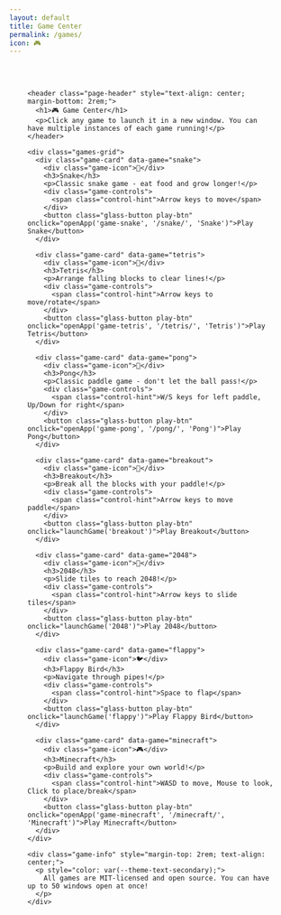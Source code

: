 ```yaml
---
layout: default
title: Game Center
permalink: /games/
icon: 🎮
---
```


<div class="main-content" data-page-script="games">
  <div class="glass-panel" style="padding: 2rem; height: 100%;">
    
    <header class="page-header" style="text-align: center; margin-bottom: 2rem;">
      <h1>🎮 Game Center</h1>
      <p>Click any game to launch it in a new window. You can have multiple instances of each game running!</p>
    </header>

    <div class="games-grid">
      <div class="game-card" data-game="snake">
        <div class="game-icon">🐍</div>
        <h3>Snake</h3>
        <p>Classic snake game - eat food and grow longer!</p>
        <div class="game-controls">
          <span class="control-hint">Arrow keys to move</span>
        </div>
        <button class="glass-button play-btn" onclick="openApp('game-snake', '/snake/', 'Snake')">Play Snake</button>
      </div>

      <div class="game-card" data-game="tetris">
        <div class="game-icon">🧩</div>
        <h3>Tetris</h3>
        <p>Arrange falling blocks to clear lines!</p>
        <div class="game-controls">
          <span class="control-hint">Arrow keys to move/rotate</span>
        </div>
        <button class="glass-button play-btn" onclick="openApp('game-tetris', '/tetris/', 'Tetris')">Play Tetris</button>
      </div>

      <div class="game-card" data-game="pong">
        <div class="game-icon">🏓</div>
        <h3>Pong</h3>
        <p>Classic paddle game - don't let the ball pass!</p>
        <div class="game-controls">
          <span class="control-hint">W/S keys for left paddle, Up/Down for right</span>
        </div>
        <button class="glass-button play-btn" onclick="openApp('game-pong', '/pong/', 'Pong')">Play Pong</button>
      </div>

      <div class="game-card" data-game="breakout">
        <div class="game-icon">🧱</div>
        <h3>Breakout</h3>
        <p>Break all the blocks with your paddle!</p>
        <div class="game-controls">
          <span class="control-hint">Arrow keys to move paddle</span>
        </div>
        <button class="glass-button play-btn" onclick="launchGame('breakout')">Play Breakout</button>
      </div>

      <div class="game-card" data-game="2048">
        <div class="game-icon">🔢</div>
        <h3>2048</h3>
        <p>Slide tiles to reach 2048!</p>
        <div class="game-controls">
          <span class="control-hint">Arrow keys to slide tiles</span>
        </div>
        <button class="glass-button play-btn" onclick="launchGame('2048')">Play 2048</button>
      </div>

      <div class="game-card" data-game="flappy">
        <div class="game-icon">🐦</div>
        <h3>Flappy Bird</h3>
        <p>Navigate through pipes!</p>
        <div class="game-controls">
          <span class="control-hint">Space to flap</span>
        </div>
        <button class="glass-button play-btn" onclick="launchGame('flappy')">Play Flappy Bird</button>
      </div>

      <div class="game-card" data-game="minecraft">
        <div class="game-icon">🎮</div>
        <h3>Minecraft</h3>
        <p>Build and explore your own world!</p>
        <div class="game-controls">
          <span class="control-hint">WASD to move, Mouse to look, Click to place/break</span>
        </div>
        <button class="glass-button play-btn" onclick="openApp('game-minecraft', '/minecraft/', 'Minecraft')">Play Minecraft</button>
      </div>
    </div>

    <div class="game-info" style="margin-top: 2rem; text-align: center;">
      <p style="color: var(--theme-text-secondary);">
        All games are MIT-licensed and open source. You can have up to 50 windows open at once!
      </p>
    </div>

  </div>
</div>

<script>
function launchGame(gameName) {
  // Launch the specific game in a new window using the enhanced window manager
  if (windowManager) {
    windowManager.createGameWindow(gameName);
  }
}

// Add some interactive features
document.addEventListener('DOMContentLoaded', () => {
  // Add hover effects to game cards
  const gameCards = document.querySelectorAll('.game-card');
  gameCards.forEach(card => {
    card.addEventListener('mouseenter', () => {
      card.style.transform = 'translateY(-8px) scale(1.02)';
    });
    
    card.addEventListener('mouseleave', () => {
      card.style.transform = 'translateY(0) scale(1)';
    });
  });
  
  // Add click feedback to buttons
  const playButtons = document.querySelectorAll('.play-btn');
  playButtons.forEach(button => {
    button.addEventListener('click', () => {
      button.style.transform = 'scale(0.95)';
      setTimeout(() => {
        button.style.transform = '';
      }, 150);
    });
  });
});
</script> 